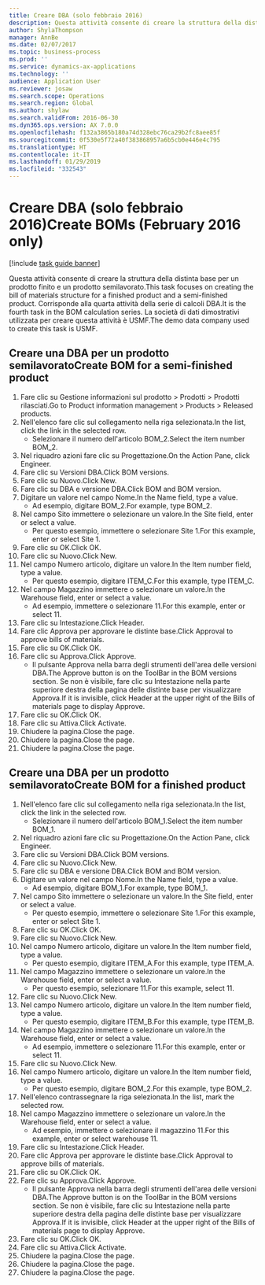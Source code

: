 ```yaml
---
title: Creare DBA (solo febbraio 2016)
description: Questa attività consente di creare la struttura della distinta base per un prodotto finito e un prodotto semilavorato.
author: ShylaThompson
manager: AnnBe
ms.date: 02/07/2017
ms.topic: business-process
ms.prod: ''
ms.service: dynamics-ax-applications
ms.technology: ''
audience: Application User
ms.reviewer: josaw
ms.search.scope: Operations
ms.search.region: Global
ms.author: shylaw
ms.search.validFrom: 2016-06-30
ms.dyn365.ops.version: AX 7.0.0
ms.openlocfilehash: f132a3865b180a74d328ebc76ca29b2fc8aee85f
ms.sourcegitcommit: 0f530e5f72a40f383868957a6b5cb0e446e4c795
ms.translationtype: HT
ms.contentlocale: it-IT
ms.lasthandoff: 01/29/2019
ms.locfileid: "332543"
---
```

# <a name="create-boms-february-2016-only"></a><span data-ttu-id="adff1-103">Creare DBA (solo febbraio 2016)</span><span class="sxs-lookup"><span data-stu-id="adff1-103">Create BOMs (February 2016 only)</span></span>

[!include [task guide banner](../../includes/task-guide-banner.md)]

<span data-ttu-id="adff1-104">Questa attività consente di creare la struttura della distinta base per un prodotto finito e un prodotto semilavorato.</span><span class="sxs-lookup"><span data-stu-id="adff1-104">This task focuses on creating the bill of materials structure for a finished product and a semi-finished product.</span></span> <span data-ttu-id="adff1-105">Corrisponde alla quarta attività della serie di calcoli DBA.</span><span class="sxs-lookup"><span data-stu-id="adff1-105">It is the fourth task in the BOM calculation series.</span></span> <span data-ttu-id="adff1-106">La società di dati dimostrativi utilizzata per creare questa attività è USMF.</span><span class="sxs-lookup"><span data-stu-id="adff1-106">The demo data company used to create this task is USMF.</span></span>


## <a name="create-bom-for-a-semi-finished-product"></a><span data-ttu-id="adff1-107">Creare una DBA per un prodotto semilavorato</span><span class="sxs-lookup"><span data-stu-id="adff1-107">Create BOM for a semi-finished product</span></span>
1. <span data-ttu-id="adff1-108">Fare clic su Gestione informazioni sul prodotto > Prodotti > Prodotti rilasciati.</span><span class="sxs-lookup"><span data-stu-id="adff1-108">Go to Product information management > Products > Released products.</span></span>
2. <span data-ttu-id="adff1-109">Nell'elenco fare clic sul collegamento nella riga selezionata.</span><span class="sxs-lookup"><span data-stu-id="adff1-109">In the list, click the link in the selected row.</span></span>
    * <span data-ttu-id="adff1-110">Selezionare il numero dell'articolo BOM_2.</span><span class="sxs-lookup"><span data-stu-id="adff1-110">Select the item number BOM_2.</span></span>  
3. <span data-ttu-id="adff1-111">Nel riquadro azioni fare clic su Progettazione.</span><span class="sxs-lookup"><span data-stu-id="adff1-111">On the Action Pane, click Engineer.</span></span>
4. <span data-ttu-id="adff1-112">Fare clic su Versioni DBA.</span><span class="sxs-lookup"><span data-stu-id="adff1-112">Click BOM versions.</span></span>
5. <span data-ttu-id="adff1-113">Fare clic su Nuovo.</span><span class="sxs-lookup"><span data-stu-id="adff1-113">Click New.</span></span>
6. <span data-ttu-id="adff1-114">Fare clic su DBA e versione DBA.</span><span class="sxs-lookup"><span data-stu-id="adff1-114">Click BOM and BOM version.</span></span>
7. <span data-ttu-id="adff1-115">Digitare un valore nel campo Nome.</span><span class="sxs-lookup"><span data-stu-id="adff1-115">In the Name field, type a value.</span></span>
    * <span data-ttu-id="adff1-116">Ad esempio, digitare BOM_2.</span><span class="sxs-lookup"><span data-stu-id="adff1-116">For example, type BOM_2.</span></span>  
8. <span data-ttu-id="adff1-117">Nel campo Sito immettere o selezionare un valore.</span><span class="sxs-lookup"><span data-stu-id="adff1-117">In the Site field, enter or select a value.</span></span>
    * <span data-ttu-id="adff1-118">Per questo esempio, immettere o selezionare Site 1.</span><span class="sxs-lookup"><span data-stu-id="adff1-118">For this example, enter or select Site 1.</span></span>  
9. <span data-ttu-id="adff1-119">Fare clic su OK.</span><span class="sxs-lookup"><span data-stu-id="adff1-119">Click OK.</span></span>
10. <span data-ttu-id="adff1-120">Fare clic su Nuovo.</span><span class="sxs-lookup"><span data-stu-id="adff1-120">Click New.</span></span>
11. <span data-ttu-id="adff1-121">Nel campo Numero articolo, digitare un valore.</span><span class="sxs-lookup"><span data-stu-id="adff1-121">In the Item number field, type a value.</span></span>
    * <span data-ttu-id="adff1-122">Per questo esempio, digitare ITEM_C.</span><span class="sxs-lookup"><span data-stu-id="adff1-122">For this example, type ITEM_C.</span></span>  
12. <span data-ttu-id="adff1-123">Nel campo Magazzino immettere o selezionare un valore.</span><span class="sxs-lookup"><span data-stu-id="adff1-123">In the Warehouse field, enter or select a value.</span></span>
    * <span data-ttu-id="adff1-124">Ad esempio, immettere o selezionare 11.</span><span class="sxs-lookup"><span data-stu-id="adff1-124">For this example, enter or select 11.</span></span>  
13. <span data-ttu-id="adff1-125">Fare clic su Intestazione.</span><span class="sxs-lookup"><span data-stu-id="adff1-125">Click Header.</span></span>
14. <span data-ttu-id="adff1-126">Fare clic Approva per approvare le distinte base.</span><span class="sxs-lookup"><span data-stu-id="adff1-126">Click Approval to approve bills of materials.</span></span>
15. <span data-ttu-id="adff1-127">Fare clic su OK.</span><span class="sxs-lookup"><span data-stu-id="adff1-127">Click OK.</span></span>
16. <span data-ttu-id="adff1-128">Fare clic su Approva.</span><span class="sxs-lookup"><span data-stu-id="adff1-128">Click Approve.</span></span>
    * <span data-ttu-id="adff1-129">Il pulsante Approva nella barra degli strumenti dell'area delle versioni DBA.</span><span class="sxs-lookup"><span data-stu-id="adff1-129">The Approve button is on the ToolBar in the  BOM versions section.</span></span> <span data-ttu-id="adff1-130">Se non è visibile, fare clic su Intestazione nella parte superiore destra della pagina delle distinte base per visualizzare Approva.</span><span class="sxs-lookup"><span data-stu-id="adff1-130">If it is invisible, click Header at the upper right of the Bills of materials page to display Approve.</span></span>  
17. <span data-ttu-id="adff1-131">Fare clic su OK.</span><span class="sxs-lookup"><span data-stu-id="adff1-131">Click OK.</span></span>
18. <span data-ttu-id="adff1-132">Fare clic su Attiva.</span><span class="sxs-lookup"><span data-stu-id="adff1-132">Click Activate.</span></span>
19. <span data-ttu-id="adff1-133">Chiudere la pagina.</span><span class="sxs-lookup"><span data-stu-id="adff1-133">Close the page.</span></span>
20. <span data-ttu-id="adff1-134">Chiudere la pagina.</span><span class="sxs-lookup"><span data-stu-id="adff1-134">Close the page.</span></span>
21. <span data-ttu-id="adff1-135">Chiudere la pagina.</span><span class="sxs-lookup"><span data-stu-id="adff1-135">Close the page.</span></span>

## <a name="create-bom-for-a-finished-product"></a><span data-ttu-id="adff1-136">Creare una DBA per un prodotto semilavorato</span><span class="sxs-lookup"><span data-stu-id="adff1-136">Create BOM for a finished product</span></span>
1. <span data-ttu-id="adff1-137">Nell'elenco fare clic sul collegamento nella riga selezionata.</span><span class="sxs-lookup"><span data-stu-id="adff1-137">In the list, click the link in the selected row.</span></span>
    * <span data-ttu-id="adff1-138">Selezionare il numero dell'articolo BOM_1.</span><span class="sxs-lookup"><span data-stu-id="adff1-138">Select the item number BOM_1.</span></span>  
2. <span data-ttu-id="adff1-139">Nel riquadro azioni fare clic su Progettazione.</span><span class="sxs-lookup"><span data-stu-id="adff1-139">On the Action Pane, click Engineer.</span></span>
3. <span data-ttu-id="adff1-140">Fare clic su Versioni DBA.</span><span class="sxs-lookup"><span data-stu-id="adff1-140">Click BOM versions.</span></span>
4. <span data-ttu-id="adff1-141">Fare clic su Nuovo.</span><span class="sxs-lookup"><span data-stu-id="adff1-141">Click New.</span></span>
5. <span data-ttu-id="adff1-142">Fare clic su DBA e versione DBA.</span><span class="sxs-lookup"><span data-stu-id="adff1-142">Click BOM and BOM version.</span></span>
6. <span data-ttu-id="adff1-143">Digitare un valore nel campo Nome.</span><span class="sxs-lookup"><span data-stu-id="adff1-143">In the Name field, type a value.</span></span>
    * <span data-ttu-id="adff1-144">Ad esempio, digitare BOM_1.</span><span class="sxs-lookup"><span data-stu-id="adff1-144">For example, type BOM_1.</span></span>  
7. <span data-ttu-id="adff1-145">Nel campo Sito immettere o selezionare un valore.</span><span class="sxs-lookup"><span data-stu-id="adff1-145">In the Site field, enter or select a value.</span></span>
    * <span data-ttu-id="adff1-146">Per questo esempio, immettere o selezionare Site 1.</span><span class="sxs-lookup"><span data-stu-id="adff1-146">For this example, enter or select Site 1.</span></span>  
8. <span data-ttu-id="adff1-147">Fare clic su OK.</span><span class="sxs-lookup"><span data-stu-id="adff1-147">Click OK.</span></span>
9. <span data-ttu-id="adff1-148">Fare clic su Nuovo.</span><span class="sxs-lookup"><span data-stu-id="adff1-148">Click New.</span></span>
10. <span data-ttu-id="adff1-149">Nel campo Numero articolo, digitare un valore.</span><span class="sxs-lookup"><span data-stu-id="adff1-149">In the Item number field, type a value.</span></span>
    * <span data-ttu-id="adff1-150">Per questo esempio, digitare ITEM_A.</span><span class="sxs-lookup"><span data-stu-id="adff1-150">For this example, type ITEM_A.</span></span>  
11. <span data-ttu-id="adff1-151">Nel campo Magazzino immettere o selezionare un valore.</span><span class="sxs-lookup"><span data-stu-id="adff1-151">In the Warehouse field, enter or select a value.</span></span>
    * <span data-ttu-id="adff1-152">Per questo esempio, selezionare 11.</span><span class="sxs-lookup"><span data-stu-id="adff1-152">For this example, select 11.</span></span>  
12. <span data-ttu-id="adff1-153">Fare clic su Nuovo.</span><span class="sxs-lookup"><span data-stu-id="adff1-153">Click New.</span></span>
13. <span data-ttu-id="adff1-154">Nel campo Numero articolo, digitare un valore.</span><span class="sxs-lookup"><span data-stu-id="adff1-154">In the Item number field, type a value.</span></span>
    * <span data-ttu-id="adff1-155">Per questo esempio, digitare ITEM_B.</span><span class="sxs-lookup"><span data-stu-id="adff1-155">For this example, type ITEM_B.</span></span>  
14. <span data-ttu-id="adff1-156">Nel campo Magazzino immettere o selezionare un valore.</span><span class="sxs-lookup"><span data-stu-id="adff1-156">In the Warehouse field, enter or select a value.</span></span>
    * <span data-ttu-id="adff1-157">Ad esempio, immettere o selezionare 11.</span><span class="sxs-lookup"><span data-stu-id="adff1-157">For this example, enter or select 11.</span></span>  
15. <span data-ttu-id="adff1-158">Fare clic su Nuovo.</span><span class="sxs-lookup"><span data-stu-id="adff1-158">Click New.</span></span>
16. <span data-ttu-id="adff1-159">Nel campo Numero articolo, digitare un valore.</span><span class="sxs-lookup"><span data-stu-id="adff1-159">In the Item number field, type a value.</span></span>
    * <span data-ttu-id="adff1-160">Per questo esempio, digitare BOM_2.</span><span class="sxs-lookup"><span data-stu-id="adff1-160">For this example, type BOM_2.</span></span>  
17. <span data-ttu-id="adff1-161">Nell'elenco contrassegnare la riga selezionata.</span><span class="sxs-lookup"><span data-stu-id="adff1-161">In the list, mark the selected row.</span></span>
18. <span data-ttu-id="adff1-162">Nel campo Magazzino immettere o selezionare un valore.</span><span class="sxs-lookup"><span data-stu-id="adff1-162">In the Warehouse field, enter or select a value.</span></span>
    * <span data-ttu-id="adff1-163">Ad esempio, immettere o selezionare il magazzino 11.</span><span class="sxs-lookup"><span data-stu-id="adff1-163">For this example, enter or select warehouse 11.</span></span>  
19. <span data-ttu-id="adff1-164">Fare clic su Intestazione.</span><span class="sxs-lookup"><span data-stu-id="adff1-164">Click Header.</span></span>
20. <span data-ttu-id="adff1-165">Fare clic Approva per approvare le distinte base.</span><span class="sxs-lookup"><span data-stu-id="adff1-165">Click Approval to approve bills of materials.</span></span>
21. <span data-ttu-id="adff1-166">Fare clic su OK.</span><span class="sxs-lookup"><span data-stu-id="adff1-166">Click OK.</span></span>
22. <span data-ttu-id="adff1-167">Fare clic su Approva.</span><span class="sxs-lookup"><span data-stu-id="adff1-167">Click Approve.</span></span>
    * <span data-ttu-id="adff1-168">Il pulsante Approva nella barra degli strumenti dell'area delle versioni DBA.</span><span class="sxs-lookup"><span data-stu-id="adff1-168">The Approve button is on the ToolBar in the  BOM versions section.</span></span> <span data-ttu-id="adff1-169">Se non è visibile, fare clic su Intestazione nella parte superiore destra della pagina delle distinte base per visualizzare Approva.</span><span class="sxs-lookup"><span data-stu-id="adff1-169">If it is invisible, click Header at the upper right of the Bills of materials page to display Approve.</span></span>  
23. <span data-ttu-id="adff1-170">Fare clic su OK.</span><span class="sxs-lookup"><span data-stu-id="adff1-170">Click OK.</span></span>
24. <span data-ttu-id="adff1-171">Fare clic su Attiva.</span><span class="sxs-lookup"><span data-stu-id="adff1-171">Click Activate.</span></span>
25. <span data-ttu-id="adff1-172">Chiudere la pagina.</span><span class="sxs-lookup"><span data-stu-id="adff1-172">Close the page.</span></span>
26. <span data-ttu-id="adff1-173">Chiudere la pagina.</span><span class="sxs-lookup"><span data-stu-id="adff1-173">Close the page.</span></span>
27. <span data-ttu-id="adff1-174">Chiudere la pagina.</span><span class="sxs-lookup"><span data-stu-id="adff1-174">Close the page.</span></span>


